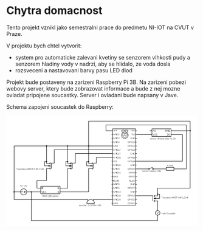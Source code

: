 # Chytra domacnost

Tento projekt vznikl jako semestralni prace do predmetu NI-IOT na CVUT v Praze.

V projektu bych chtel vytvorit:
- system pro automaticke zalevani kvetiny se senzorem vlhkosti pudy a senzorem hladiny vody v nadrzi, aby se hlidalo, ze voda dosla
- rozsveceni a nastavovani barvy pasu LED diod

Projekt bude postaveny na zarizeni Raspberry Pi 3B. Na zarizeni pobezi webovy server, ktery bude zobrazovat informace a bude z nej mozne ovladat pripojene soucastky. Server i ovladani bude napsany v Jave.

Schema zapojeni soucastek do Raspberry:

![Schema zapojeni](circuit.png)
